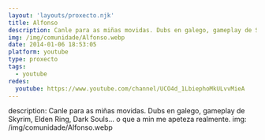 ```yaml
---
layout: 'layouts/proxecto.njk'
title: Alfonso
description: Canle para as miñas movidas. Dubs en galego, gameplay de Skyrim, Elden Ring, Dark Souls... o que a min me apeteza realmente.
img: /img/comunidade/Alfonso.webp
date: 2014-01-06 18:53:05
platform: youtube
type: proxecto
tags:
  - youtube
redes:
  youtube: https://www.youtube.com/channel/UCO4d_1LbiephoMkULvvMieA
---
```

description: Canle para as miñas movidas. Dubs en galego, gameplay de Skyrim, Elden Ring, Dark Souls... o que a min me apeteza realmente.
img: /img/comunidade/Alfonso.webp
